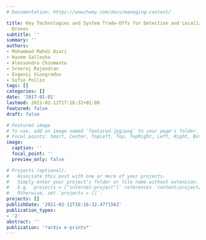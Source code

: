 ```yaml
---
# Documentation: https://wowchemy.com/docs/managing-content/

title: Key Technologies and System Trade-Offs for Detection and Localization of Amateur
  Drones
subtitle: ''
summary: ''
authors:
- Mohammad Mahdi Azari
- Hazem Sallouha
- Alessandro Chiumento
- Sreeraj Rajendran
- Evgenii Vinogradov
- Sofie Pollin
tags: []
categories: []
date: '2017-01-01'
lastmod: 2021-02-11T17:16:32+01:00
featured: false
draft: false

# Featured image
# To use, add an image named `featured.jpg/png` to your page's folder.
# Focal points: Smart, Center, TopLeft, Top, TopRight, Left, Right, BottomLeft, Bottom, BottomRight.
image:
  caption: ''
  focal_point: ''
  preview_only: false

# Projects (optional).
#   Associate this post with one or more of your projects.
#   Simply enter your project's folder or file name without extension.
#   E.g. `projects = ["internal-project"]` references `content/project/deep-learning/index.md`.
#   Otherwise, set `projects = []`.
projects: []
publishDate: '2021-02-11T16:16:32.477156Z'
publication_types:
- '2'
abstract: ''
publication: '*arXiv e-prints*'
---
```

